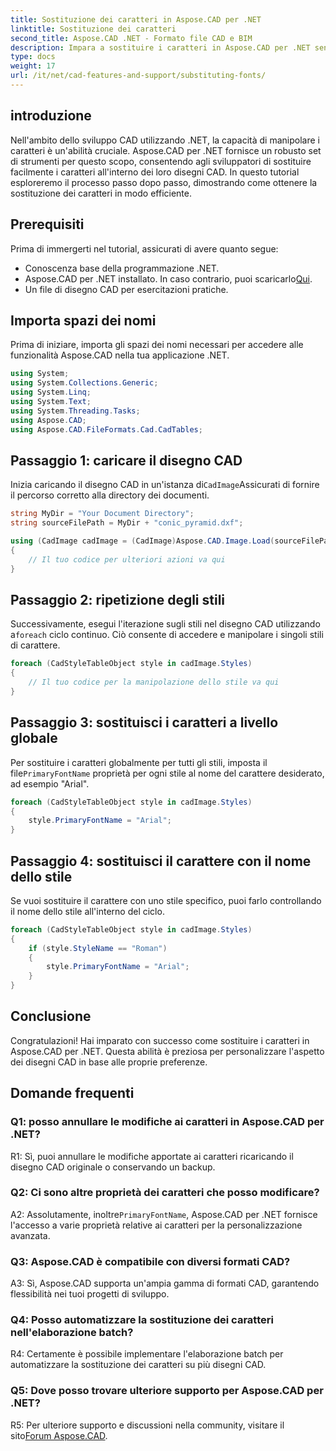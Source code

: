 ```yaml
---
title: Sostituzione dei caratteri in Aspose.CAD per .NET
linktitle: Sostituzione dei caratteri
second_title: Aspose.CAD .NET - Formato file CAD e BIM
description: Impara a sostituire i caratteri in Aspose.CAD per .NET senza sforzo. Segui la nostra guida passo passo per una personalizzazione efficiente dei caratteri nei tuoi disegni CAD.
type: docs
weight: 17
url: /it/net/cad-features-and-support/substituting-fonts/
---
```

## introduzione

Nell'ambito dello sviluppo CAD utilizzando .NET, la capacità di manipolare i caratteri è un'abilità cruciale. Aspose.CAD per .NET fornisce un robusto set di strumenti per questo scopo, consentendo agli sviluppatori di sostituire facilmente i caratteri all'interno dei loro disegni CAD. In questo tutorial esploreremo il processo passo dopo passo, dimostrando come ottenere la sostituzione dei caratteri in modo efficiente.

## Prerequisiti

Prima di immergerti nel tutorial, assicurati di avere quanto segue:

- Conoscenza base della programmazione .NET.
-  Aspose.CAD per .NET installato. In caso contrario, puoi scaricarlo[Qui](https://releases.aspose.com/cad/net/).
- Un file di disegno CAD per esercitazioni pratiche.

## Importa spazi dei nomi

Prima di iniziare, importa gli spazi dei nomi necessari per accedere alle funzionalità Aspose.CAD nella tua applicazione .NET.

```csharp
using System;
using System.Collections.Generic;
using System.Linq;
using System.Text;
using System.Threading.Tasks;
using Aspose.CAD;
using Aspose.CAD.FileFormats.Cad.CadTables;
```

## Passaggio 1: caricare il disegno CAD

 Inizia caricando il disegno CAD in un'istanza di`CadImage`Assicurati di fornire il percorso corretto alla directory dei documenti.

```csharp
string MyDir = "Your Document Directory";
string sourceFilePath = MyDir + "conic_pyramid.dxf";

using (CadImage cadImage = (CadImage)Aspose.CAD.Image.Load(sourceFilePath))
{
    // Il tuo codice per ulteriori azioni va qui
}
```

## Passaggio 2: ripetizione degli stili

 Successivamente, esegui l'iterazione sugli stili nel disegno CAD utilizzando a`foreach` ciclo continuo. Ciò consente di accedere e manipolare i singoli stili di carattere.

```csharp
foreach (CadStyleTableObject style in cadImage.Styles)
{
    // Il tuo codice per la manipolazione dello stile va qui
}
```

## Passaggio 3: sostituisci i caratteri a livello globale

 Per sostituire i caratteri globalmente per tutti gli stili, imposta il file`PrimaryFontName` proprietà per ogni stile al nome del carattere desiderato, ad esempio "Arial".

```csharp
foreach (CadStyleTableObject style in cadImage.Styles)
{
    style.PrimaryFontName = "Arial";
}
```

## Passaggio 4: sostituisci il carattere con il nome dello stile

Se vuoi sostituire il carattere con uno stile specifico, puoi farlo controllando il nome dello stile all'interno del ciclo.

```csharp
foreach (CadStyleTableObject style in cadImage.Styles)
{
    if (style.StyleName == "Roman")
    {
        style.PrimaryFontName = "Arial";
    }
}
```

## Conclusione

Congratulazioni! Hai imparato con successo come sostituire i caratteri in Aspose.CAD per .NET. Questa abilità è preziosa per personalizzare l'aspetto dei disegni CAD in base alle proprie preferenze.

## Domande frequenti

### Q1: posso annullare le modifiche ai caratteri in Aspose.CAD per .NET?

R1: Sì, puoi annullare le modifiche apportate ai caratteri ricaricando il disegno CAD originale o conservando un backup.

### Q2: Ci sono altre proprietà dei caratteri che posso modificare?

 A2: Assolutamente, inoltre`PrimaryFontName`, Aspose.CAD per .NET fornisce l'accesso a varie proprietà relative ai caratteri per la personalizzazione avanzata.

### Q3: Aspose.CAD è compatibile con diversi formati CAD?

A3: Sì, Aspose.CAD supporta un'ampia gamma di formati CAD, garantendo flessibilità nei tuoi progetti di sviluppo.

### Q4: Posso automatizzare la sostituzione dei caratteri nell'elaborazione batch?

R4: Certamente è possibile implementare l'elaborazione batch per automatizzare la sostituzione dei caratteri su più disegni CAD.

### Q5: Dove posso trovare ulteriore supporto per Aspose.CAD per .NET?

 R5: Per ulteriore supporto e discussioni nella community, visitare il sito[Forum Aspose.CAD](https://forum.aspose.com/c/cad/19).

